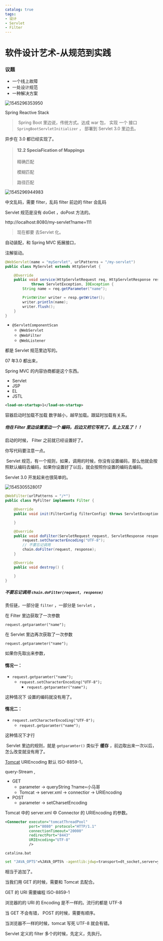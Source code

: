```yaml
---
catalog: true
tags:
- 设计
- Servlet
- Filter
---
```




# 软件设计艺术-从规范到实践

### 议题

- 一个线上故障
- 一处设计规范
- 一种解决方案



![1545296353950](assets/1545296353950.png)

Spring Reactive Stack

> ​	 Spring Boot 里边说，传统方式。达成 war 包， 实现 一个 接口 `SpringBootServletInitializer` ， 部署到 Servlet 3.0 里边去。
>
> 

异步在 3.0 都已经实现了。



> #### 12.2 SpeciaFication of Mappings
>
> 精确匹配
>
> 模糊匹配
>
> 路径匹配

![1545296944983](/img/mercyblitz/GP-public/%E9%9D%A2%E5%90%91%E5%AF%B9%E8%B1%A1%E8%AE%BE%E8%AE%A1/assets/1545296944983.png)

中文乱码，需要 filter，乱码 filter 前边的 filter 会乱码



Servlet 规范是没有 doGet ，doPost 方法的。



http://localhost:8080/my-servlet?name=111 



> 现在都要 去Servlet 化。



自动装配，和 Spring MVC 拓展接口，

注解驱动。

```java
@WebServlet(name = "myServlet", urlPatterns = "/my-servlet")
public class MyServlet extends HttpServlet {

    @Override
    public void service(HttpServletRequest req, HttpServletResponse resp)
            throws ServletException, IOException {
        String name = req.getParameter("name");

        PrintWriter writer = resp.getWriter();
        writer.println(name);
        writer.flush();
    }
}
```



- `@ServletComponentScan` 
  - `@WebServlet` 
  - `@WebFilter` 
  - `@WebListener` 

都是 Servlet 规范里边写的。



07 年3.0 都出来，

Spring  MVC 的内容协商都是这个东西。

- Servlet
- JSP
- EL
- JSTL



```xml
<load-on-startup>1</load-on-startup>
```

容器启动时加载不加载 数字越小，越早加载。跟延时加载有关系。



##### 他在 Filter 里边设置里边一个 编码，后边又把它写死了。乱上又乱了！！

启动的时候， Filter 之前就已经设置好了。

你写代码要注意一点。

​	Servlet 规范，有一个规则，如果，调用的时候，你没有设置编码，那么他就会按照默认编码去编码，如果你设置好了以后，就会按照你设置的编码去编码。

Servlet 3.0 开发起来也很简单的。



![1545305528017](/img/mercyblitz/GP-public/%E9%9D%A2%E5%90%91%E5%AF%B9%E8%B1%A1%E8%AE%BE%E8%AE%A1/assets/1545305528017.png)



```java
@WebFilter(urlPatterns = "/*")
public class MyFilter implements Filter {

    @Override
    public void init(FilterConfig filterConfig) throws ServletException {

    }

    @Override
    public void doFilter(ServletRequest request, ServletResponse response, FilterChain chain) throws IOException, ServletException {
        request.setCharacterEncoding("UTF-8");
        // 不要忘记调用
        chain.doFilter(request, response);
    }

    @Override
    public void destroy() {

    }
}
```

##### 不要忘记调用  `chain.doFilter(request, response)` 



责任链，一部分是 `filter` ，一部分是 `Servlet` ，



在 Filter 里边获取了一次参数

`request.getparamter("name");` 

在 Servlet 里边再次获取了一次参数

`request.getparameter("name");` 



如果你先取出来参数，



#### 情况一：

- `request.getparamter("name");`
  - `request.setCharacterEncoding("UTF-8");`
    - `request.getparamter("name");` 

这种情况下 设置的编码就没有用了。

#### 情况二：

- `request.setCharacterEncoding("UTF-8");` 
  - `request.getparamter("name");` 

这种情况下才行



​	Servlet 里边的规则，就是 `getparamter()` 类似于 **缓存** ，前边取出来一次以后，怎么改变就没有用了。



[Tomcat]()  URlEncoding  默认 ISO-8859-1，

query-Stream ,

- GET 
  - parameter -> queryString      ?name=小马哥
  - Tomcat -> server.xml -> connectior  ->  URIEncoding 
- POST
  - parameter -> setCharsetEncoding   



Tomcat 中的  server.xml 中 Connector 的 URIEncoding 的参数。



```xml
<Connector executor="tomcatThreadPool"
           port="8080" protocol="HTTP/1.1"
           connectionTimeout="20000"
           redirectPort="8443"
           URIEncoding="UTF-8"
           />
```



`catalina.bat` 

```bash
set "JAVA_OPTS"=%JAVA_OPTS% -agentlib:jdwp=transport=dt_socket,server=y,suspend=n,address=9527
```



相当于追加了。

当我们用 GET 的时候，需要和 Tomcat 去配合。

GET 的 URI 需要编程 ISO-8859-1



浏览器的的 URI 的 Encoding 是不一样的。流行的都是 UTF-8

当 GET 不会有错， POST 的时候，需要有顺序。

当浏览器不一样的时候，tomcat 写死 UTF-8 就会有错。



Servlet 定义的 filter  多个的时候，先定义，先执行。

